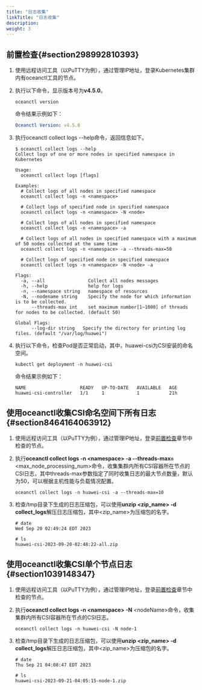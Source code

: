 ```yaml
---
title: "日志收集"
linkTitle: "日志收集"
description: 
weight: 3
---
```


## 前置检查{#section298992810393}

1.  使用远程访问工具（以PuTTY为例），通过管理IP地址，登录Kubernetes集群内有oceanctl工具的节点。
2.  执行以下命令，显示版本号为**v4.5.0**。

    ```
    oceanctl version
    ```

    命令结果示例如下：

    ```yaml
    Oceanctl Version: v4.5.0
    ```

3.  执行oceanctl collect logs --help命令，返回信息如下。

    ```
    $ oceanctl collect logs --help
    Collect logs of one or more nodes in specified namespace in Kubernetes
    
    Usage:
      oceanctl collect logs [flags]
    
    Examples:
      # Collect logs of all nodes in specified namespace
      oceanctl collect logs -n <namespace>
    
      # Collect logs of specified node in specified namespace
      oceanctl collect logs -n <namespace> -N <node>
    
      # Collect logs of all nodes in specified namespace
      oceanctl collect logs -n <namespace> -a
    
      # Collect logs of all nodes in specified namespace with a maximum of 50 nodes collected at the same time
      oceanctl collect logs -n <namespace> -a --threads-max=50
    
      # Collect logs of specified node in specified namespace
      oceanctl collect logs -n <namespace> -N <node> -a
    
    Flags:
      -a, --all                Collect all nodes messages
      -h, --help               help for logs
      -n, --namespace string   namespace of resources
      -N, --nodename string    Specify the node for which information is to be collected.
          --threads-max int    set maximum number[1~1000] of threads for nodes to be collected. (default 50)
    
    Global Flags:
          --log-dir string   Specify the directory for printing log files. (default "/var/log/huawei")
    ```

4.  执行以下命令，检查Pod是否正常启动，其中，huawei-csi为CSI安装的命名空间。

    ```
    kubectl get deployment -n huawei-csi
    ```

    命令结果示例如下：

    ```
    NAME                    READY   UP-TO-DATE   AVAILABLE   AGE
    huawei-csi-controller   1/1     1            1           21h
    ```

## 使用oceanctl收集CSI命名空间下所有日志{#section8464164063912}

1.  使用远程访问工具（以PuTTY为例），通过管理IP地址，登录[前置检查](#section298992810393)章节中检查的节点。
2.  执行**oceanctl collect logs -n <namespace\> -a --threads-max=**<max\_node\_processing\_num\>命令，收集集群内所有CSI容器所在节点的CSI日志，其中threads-max参数指定了同时收集日志的最大节点数量，默认为50，可以根据主机性能与负载情况配置。

    ```
    oceanctl collect logs -n huawei-csi -a --threads-max=10
    ```

3.  检查/tmp目录下生成的日志压缩包，可以使用**unzip **<zip\_name\>** -d collect\_logs**解压日志压缩包，其中<zip\_name\>为压缩包的名字。

    ```
    # date
    Wed Sep 20 02:49:24 EDT 2023
    
    # ls
    huawei-csi-2023-09-20-02:48:22-all.zip
    ```

## 使用oceanctl收集CSI单个节点日志{#section1039148347}

1.  使用远程访问工具（以PuTTY为例），通过管理IP地址，登录[前置检查](#section298992810393)章节中检查的节点。
2.  执行**oceanctl collect logs -n **<namespace\>** -N**  <nodeName\>命令，收集集群内所有CSI容器所在节点的CSI日志。

    ```
    oceanctl collect logs -n huawei-csi -N node-1
    ```

3.  检查/tmp目录下生成的日志压缩包，可以使用**unzip **<zip\_name\>** -d collect\_logs**解压日志压缩包，其中<zip\_name\>为压缩包的名字。

    ```
    # date
    Thu Sep 21 04:08:47 EDT 2023
    
    # ls
    huawei-csi-2023-09-21-04:05:15-node-1.zip
    ```

